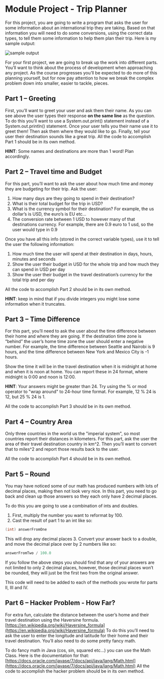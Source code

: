 
# Module Project - Trip Planner

For this project, you are going to write a program that asks the user for some information about an international trip they are taking. Based on that information you will need to do some conversions, using the correct data types, to tell them some information to help them plan their trip. Here is my sample output:

![sample output](https://courses.edx.org/assets/courseware/v1/27fed0c3d34db3d602bfe593552794d7/asset-v1:Microsoft+DEV276x+1T2020a+type@asset+block/1-sampleOutput.png)

For your first project, we are going to break up the work into different parts. You’ll want to think about the process of development when approaching any project. As the course progresses you’ll be expected to do more of this planning yourself, but for now pay attention to how we break the complex problem down into smaller, easier to tackle, pieces.

## Part 1 – Greeting

First, you’ll want to greet your user and ask them their name. As you can see above the user types their response  **on the same line**  as the question. To do this you’ll want to use a System.out.print() statement instead of a System.out.println() statement. Once your user tells you their name use it to greet them! Then ask them where they would like to go. Finally, tell your user their destination sounds like a great trip. All the code to accomplish Part 1 should be in its own method.

**HINT**: Some names and destinations are more than 1 word! Plan accordingly.

## Part 2 – Travel time and Budget

For this part, you’ll want to ask the user about how much time and money they are budgeting for their trip. Ask the user:

1.  How many days are they going to spend in their destination?
2.  What is their total budget for the trip in USD?
3.  What is the currency symbol for their destination? For example, the us dollar’s is USD, the euro’s is EU etc…
4.  The conversion rate between 1 USD to however many of that destinations currency. For example, there are 0.9 euro to 1 usd, so the user would type in 0.9

Once you have all this info (stored in the correct variable types), use it to tell the user the following information:

1.  How much time the user will spend at their destination in days, hours, minutes and seconds
2.  Show the user their budget in USD for the whole trip and how much they can spend in USD per day
3.  Show the user their budget in the travel destination’s currency for the total trip and per day

All the code to accomplish Part 2 should be in its own method.

**HINT**: keep in mind that if you divide integers you might lose some information when it truncates.

## Part 3 – Time Difference

For this part, you’ll need to ask the user about the time difference between their home and where they are going. If the destination time zone is “behind” the user’s home time zone the user should enter a negative number. For example, the time difference between Seattle and Nairobi is 9 hours, and the time difference between New York and Mexico City is -1 hours.

Show the time it will be in the travel destination when it is midnight at home and when it is noon at home. You can report these in 24 format, where midnight is 0:00 and noon is 12:00.

**HINT**: Your answers might be greater than 24. Try using the % or mod operator to "wrap around" to 24-hour time format. For example, 12 % 24 is 12, but 25 % 24 is 1.

All the code to accomplish Part 3 should be in its own method.

## Part 4 – Country Area

Only three countries in the world us the "imperial system", so most countries report their distances in kilometers. For this part, ask the user the area of their travel destination country in km^2. Then you’ll want to convert that to miles^2 and report those results back to the user.

All the code to accomplish Part 4 should be in its own method.

## Part 5 – Round

You may have noticed some of our math has produced numbers with lots of decimal places, making then not look very nice. In this part, you need to go back and clean up those answers so they each only have 2 decimal places.

To do this you are going to use a combination of ints and doubles.

1.  First, multiply the number you want to reformat by 100.
2.  Cast the result of part 1 to an int like so:

```Java
(int) answerFromOne

```

This will drop any decimal places 3. Convert your answer back to a double, and move the decimal place over by 2 numbers like so:

```Java
answerFromTwo / 100.0

```

If you follow the above steps you should find that any of your answers are not limited to only 2 decimal places, however, those decimal places won’t be rounded, they will just be the first two from the original answer.

This code will need to be added to each of the methods you wrote for parts II, III and IV.

## Part 6 – Hacker Problem - How Far?

For extra fun, calculate the distance between the user’s home and their travel destination using the Haversine formula.  [https://en.wikipedia.org/wiki/Haversine_formula](https://en.wikipedia.org/wiki/Haversine_formula)  To do this you’ll need to ask the user to enter the longitude and latitude for their home and their travel destination. You’ll also need to do some pretty fancy math.

To do fancy math in Java (cos, sin, squared etc…) you can use the Math Class. Here is the documentation for that:  [https://docs.oracle.com/javase/7/docs/api/java/lang/Math.html](https://docs.oracle.com/javase/7/docs/api/java/lang/Math.html)  All the code to accomplish the hacker problem should be in its own method.